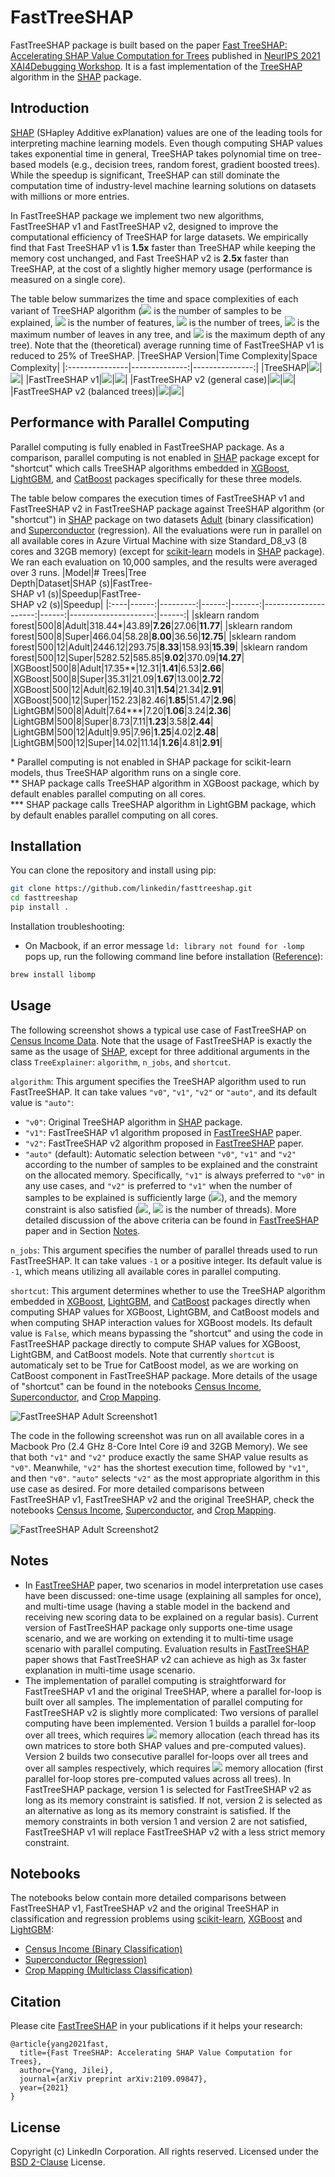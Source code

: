 # FastTreeSHAP

FastTreeSHAP package is built based on the paper [Fast TreeSHAP: Accelerating SHAP Value Computation for Trees](https://arxiv.org/abs/2109.09847) published in [NeurIPS 2021 XAI4Debugging Workshop](https://xai4debugging.github.io/). It is a fast implementation of the [TreeSHAP](https://arxiv.org/abs/1802.03888) algorithm in the [SHAP](https://github.com/slundberg/shap) package.

## Introduction

[SHAP](https://arxiv.org/abs/1705.07874) (SHapley Additive exPlanation) values are one of the leading tools for interpreting machine learning models. Even though computing SHAP values takes exponential time in general, TreeSHAP takes polynomial time on tree-based models (e.g., decision trees, random forest, gradient boosted trees). While the speedup is significant, TreeSHAP can still dominate the computation time of industry-level machine learning solutions on datasets with millions or more entries.

In FastTreeSHAP package we implement two new algorithms, FastTreeSHAP v1 and FastTreeSHAP v2, designed to improve the computational efficiency of TreeSHAP for large datasets. We empirically find that Fast TreeSHAP v1 is **1.5x** faster than TreeSHAP while keeping the memory cost unchanged, and Fast TreeSHAP v2 is **2.5x** faster than TreeSHAP, at the cost of a slightly higher memory usage (performance is measured on a single core).

The table below summarizes the time and space complexities of each variant of TreeSHAP algorithm (<img src="https://latex.codecogs.com/svg.latex?M"/> is the number of samples to be explained, <img src="https://latex.codecogs.com/svg.latex?N"/> is the number of features, <img src="https://latex.codecogs.com/svg.latex?T"/> is the number of trees, <img src="https://latex.codecogs.com/svg.latex?L"/> is the maximum number of leaves in any tree, and <img src="https://latex.codecogs.com/svg.latex?D"/> is the maximum depth of any tree). Note that the (theoretical) average running time of FastTreeSHAP v1 is reduced to 25% of TreeSHAP.
|TreeSHAP Version|Time Complexity|Space Complexity|
|:---------------|--------------:|---------------:|
|TreeSHAP|<img src="https://latex.codecogs.com/svg.latex?O(MTLD^2)"/>|<img src="https://latex.codecogs.com/svg.latex?O(D^2+N)"/>|
|FastTreeSHAP v1|<img src="https://latex.codecogs.com/svg.latex?O(MTLD^2)"/>|<img src="https://latex.codecogs.com/svg.latex?O(D^2+N)"/>|
|FastTreeSHAP v2 (general case)|<img src="https://latex.codecogs.com/svg.latex?O(TL2^DD+MTLD)"/>|<img src="https://latex.codecogs.com/svg.latex?O(L2^D)"/>|
|FastTreeSHAP v2 (balanced trees)|<img src="https://latex.codecogs.com/svg.latex?O(TL^2D+MTLD)"/>|<img src="https://latex.codecogs.com/svg.latex?O(L^2)"/>|

## Performance with Parallel Computing

Parallel computing is fully enabled in FastTreeSHAP package. As a comparison, parallel computing is not enabled in [SHAP](https://github.com/slundberg/shap) package except for "shortcut" which calls TreeSHAP algorithms embedded in [XGBoost](https://github.com/dmlc/xgboost), [LightGBM](https://github.com/microsoft/LightGBM), and [CatBoost](https://github.com/catboost/catboost) packages specifically for these three models.

The table below compares the execution times of FastTreeSHAP v1 and FastTreeSHAP v2 in FastTreeSHAP package against TreeSHAP algorithm (or "shortcut") in [SHAP](https://github.com/slundberg/shap) package on two datasets [Adult](https://archive.ics.uci.edu/ml/datasets/census+income) (binary classification) and [Superconductor](https://archive.ics.uci.edu/ml/datasets/superconductivty+data) (regression). All the evaluations were run in parallel on all available cores in Azure Virtual Machine with size Standard_D8_v3 (8 cores and 32GB memory) (except for [scikit-learn](https://scikit-learn.org) models in [SHAP](https://github.com/slundberg/shap) package). We ran each evaluation on 10,000 samples, and the results were averaged over 3 runs.
|Model|# Trees|Tree<br>Depth|Dataset|SHAP (s)|FastTree- <br>SHAP v1 (s)|Speedup|FastTree- <br>SHAP v2 (s)|Speedup|
|:----|------:|---------:|------:|-------:|---------------------:|------:|---------------------:|------:|
|sklearn random forest|500|8|Adult|318.44\*|43.89|**7.26**|27.06|**11.77**|
|sklearn random forest|500|8|Super|466.04|58.28|**8.00**|36.56|**12.75**|
|sklearn random forest|500|12|Adult|2446.12|293.75|**8.33**|158.93|**15.39**|
|sklearn random forest|500|12|Super|5282.52|585.85|**9.02**|370.09|**14.27**|
|XGBoost|500|8|Adult|17.35\*\*|12.31|**1.41**|6.53|**2.66**|
|XGBoost|500|8|Super|35.31|21.09|**1.67**|13.00|**2.72**|
|XGBoost|500|12|Adult|62.19|40.31|**1.54**|21.34|**2.91**|
|XGBoost|500|12|Super|152.23|82.46|**1.85**|51.47|**2.96**|
|LightGBM|500|8|Adult|7.64\*\*\*|7.20|**1.06**|3.24|**2.36**|
|LightGBM|500|8|Super|8.73|7.11|**1.23**|3.58|**2.44**|
|LightGBM|500|12|Adult|9.95|7.96|**1.25**|4.02|**2.48**|
|LightGBM|500|12|Super|14.02|11.14|**1.26**|4.81|**2.91**|

\* Parallel computing is not enabled in SHAP package for scikit-learn models, thus TreeSHAP algorithm runs on a single core.\
\*\* SHAP package calls TreeSHAP algorithm in XGBoost package, which by default enables parallel computing on all cores.\
\*\*\* SHAP package calls TreeSHAP algorithm in LightGBM package, which by default enables parallel computing on all cores.

## Installation

You can clone the repository and install using pip:

```sh
git clone https://github.com/linkedin/fasttreeshap.git
cd fasttreeshap
pip install .
```

Installation troubleshooting:
* On Macbook, if an error message `ld: library not found for -lomp` pops up, run the following command line before installation ([Reference](https://iscinumpy.gitlab.io/post/omp-on-high-sierra)):
```sh
brew install libomp
```

## Usage

The following screenshot shows a typical use case of FastTreeSHAP on [Census Income Data](https://archive.ics.uci.edu/ml/datasets/census+income). Note that the usage of FastTreeSHAP is exactly the same as the usage of [SHAP](https://github.com/slundberg/shap), except for three additional arguments in the class `TreeExplainer`: `algorithm`, `n_jobs`, and `shortcut`.

`algorithm`: This argument specifies the TreeSHAP algorithm used to run FastTreeSHAP. It can take values `"v0"`, `"v1"`, `"v2"` or `"auto"`, and its default value is `"auto"`:
* `"v0"`: Original TreeSHAP algorithm in [SHAP](https://github.com/slundberg/shap) package.
* `"v1"`: FastTreeSHAP v1 algorithm proposed in [FastTreeSHAP](https://arxiv.org/abs/2109.09847) paper.
* `"v2"`: FastTreeSHAP v2 algorithm proposed in [FastTreeSHAP](https://arxiv.org/abs/2109.09847) paper.
* `"auto"` (default): Automatic selection between `"v0"`, `"v1"` and `"v2"` according to the number of samples to be explained and the constraint on the allocated memory. Specifically, `"v1"` is always preferred to `"v0"` in any use cases, and `"v2"` is preferred to `"v1"` when the number of samples to be explained is sufficiently large (<img src="https://latex.codecogs.com/svg.latex?M>2^{D+1}/D"/>), and the memory constraint is also satisfied (<img src="https://latex.codecogs.com/svg.latex?min\{(MN+L2^D){\cdot}C,\;TL2^D\}\cdot8Byte<0.25{\cdot}Total\,Memory"/>, <img src="https://latex.codecogs.com/svg.latex?C"/> is the number of threads). More detailed discussion of the above criteria can be found in [FastTreeSHAP](https://arxiv.org/abs/2109.09847) paper and in Section [Notes](#notes).

`n_jobs`: This argument specifies the number of parallel threads used to run FastTreeSHAP. It can take values `-1` or a positive integer. Its default value is `-1`, which means utilizing all available cores in parallel computing.

`shortcut`: This argument determines whether to use the TreeSHAP algorithm embedded in [XGBoost](https://github.com/dmlc/xgboost), [LightGBM](https://github.com/microsoft/LightGBM), and [CatBoost](https://github.com/catboost/catboost) packages directly when computing SHAP values for XGBoost, LightGBM, and CatBoost models and when computing SHAP interaction values for XGBoost models. Its default value is `False`, which means bypassing the "shortcut" and using the code in FastTreeSHAP package directly to compute SHAP values for XGBoost, LightGBM, and CatBoost models. Note that currently `shortcut` is automaticaly set to be True for CatBoost model, as we are working on CatBoost component in FastTreeSHAP package. More details of the usage of "shortcut" can be found in the notebooks [Census Income](notebooks/FastTreeSHAP_Census_Income.ipynb), [Superconductor](notebooks/FastTreeSHAP_Superconductor.ipynb), and [Crop Mapping](notebooks/FastTreeSHAP_Crop_Mapping.ipynb).

![FastTreeSHAP Adult Screenshot1](docs/images/fasttreeshap_adult_screenshot1.png)

The code in the following screenshot was run on all available cores in a Macbook Pro (2.4 GHz 8-Core Intel Core i9 and 32GB Memory). We see that both `"v1"` and `"v2"` produce exactly the same SHAP value results as `"v0"`. Meanwhile, `"v2"` has the shortest execution time, followed by `"v1"`, and then `"v0"`. `"auto"` selects `"v2"` as the most appropriate algorithm in this use case as desired. For more detailed comparisons between FastTreeSHAP v1, FastTreeSHAP v2 and the original TreeSHAP, check the notebooks [Census Income](notebooks/FastTreeSHAP_Census_Income.ipynb), [Superconductor](notebooks/FastTreeSHAP_Superconductor.ipynb), and [Crop Mapping](notebooks/FastTreeSHAP_Crop_Mapping.ipynb).

![FastTreeSHAP Adult Screenshot2](docs/images/fasttreeshap_adult_screenshot2.png)

## Notes

* In [FastTreeSHAP](https://arxiv.org/abs/2109.09847) paper, two scenarios in model interpretation use cases have been discussed: one-time usage (explaining all samples for once), and multi-time usage (having a stable model in the backend and receiving new scoring data to be explained on a regular basis). Current version of FastTreeSHAP package only supports one-time usage scenario, and we are working on extending it to multi-time usage scenario with parallel computing. Evaluation results in [FastTreeSHAP](https://arxiv.org/abs/2109.09847) paper shows that FastTreeSHAP v2 can achieve as high as 3x faster explanation in multi-time usage scenario.
* The implementation of parallel computing is straightforward for FastTreeSHAP v1 and the original TreeSHAP, where a parallel for-loop is built over all samples. The implementation of parallel computing for FastTreeSHAP v2 is slightly more complicated: Two versions of parallel computing have been implemented. Version 1 builds a parallel for-loop over all trees, which requires <img src="https://latex.codecogs.com/svg.latex?(MN+L2^D){\cdot}C\cdot8Byte"/> memory allocation (each thread has its own matrices to store both SHAP values and pre-computed values). Version 2 builds two consecutive parallel for-loops over all trees and over all samples respectively, which requires <img src="https://latex.codecogs.com/svg.latex?TL2^D\cdot8Byte"/> memory allocation (first parallel for-loop stores pre-computed values across all trees). In FastTreeSHAP package, version 1 is selected for FastTreeSHAP v2 as long as its memory constraint is satisfied. If not, version 2 is selected as an alternative as long as its memory constraint is satisfied. If the memory constraints in both version 1 and version 2 are not satisfied, FastTreeSHAP v1 will replace FastTreeSHAP v2 with a less strict memory constraint.

## Notebooks

The notebooks below contain more detailed comparisons between FastTreeSHAP v1, FastTreeSHAP v2 and the original TreeSHAP in classification and regression problems using [scikit-learn](https://scikit-learn.org), [XGBoost](https://github.com/dmlc/xgboost) and [LightGBM](https://github.com/microsoft/LightGBM):
* [Census Income (Binary Classification)](notebooks/FastTreeSHAP_Census_Income.ipynb)
* [Superconductor (Regression)](notebooks/FastTreeSHAP_Superconductor.ipynb)
* [Crop Mapping (Multiclass Classification)](notebooks/FastTreeSHAP_Crop_Mapping.ipynb)

## Citation
Please cite [FastTreeSHAP](https://arxiv.org/abs/2109.09847) in your publications if it helps your research:
```
@article{yang2021fast,
  title={Fast TreeSHAP: Accelerating SHAP Value Computation for Trees},
  author={Yang, Jilei},
  journal={arXiv preprint arXiv:2109.09847},
  year={2021}
}
```

## License
Copyright (c) LinkedIn Corporation. All rights reserved. Licensed under the [BSD 2-Clause](https://opensource.org/licenses/BSD-2-Clause) License.